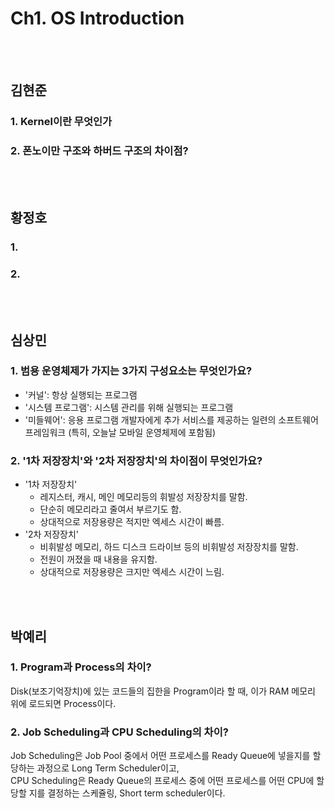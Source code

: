 # Ch1. OS Introduction

<br>
<br>

## 김현준
### 1. Kernel이란 무엇인가

### 2. 폰노이만 구조와 하버드 구조의 차이점?

<br>
<br>

## 황정호
### 1. 

### 2.

<br>
<br>

## 심상민
### 1. 범용 운영체제가 가지는 3가지 구성요소는 무엇인가요?
- '커널': 항상 실행되는 프로그램
- '시스템 프로그램': 시스템 관리를 위해 실행되는 프로그램
- '미들웨어': 응용 프로그램 개발자에게 추가 서비스를 제공하는 일련의 소프트웨어 프레임워크 
(특히, 오늘날 모바일 운영체제에 포함됨)

### 2. '1차 저장장치'와 '2차 저장장치'의 차이점이 무엇인가요?
- '1차 저장장치'
	- 레지스터, 캐시, 메인 메모리등의 휘발성 저장장치를 말함.
	- 단순히 메모리라고 줄여서 부르기도 함.
	- 상대적으로 저장용량은 적지만 엑세스 시간이 빠름.
- '2차 저장장치'
	- 비휘발성 메모리, 하드 디스크 드라이브 등의 비휘발성 저장장치를 말함.
	- 전원이 꺼졌을 때 내용을 유지함.
	- 상대적으로 저장용량은 크지만 엑세스 시간이 느림.

<br>
<br>

## 박예리
### 1. Program과 Process의 차이?
Disk(보조기억장치)에 있는 코드들의 집한을 Program이라 할 때, 이가 RAM 메모리 위에 로드되면 Process이다.

### 2. Job Scheduling과 CPU Scheduling의 차이? 
Job Scheduling은 Job Pool 중에서 어떤 프로세스를 Ready Queue에 넣을지를 할당하는 과정으로 Long Term Scheduler이고,  
CPU Scheduling은 Ready Queue의 프로세스 중에 어떤 프로세스를 어떤 CPU에 할당할 지를 결정하는 스케쥴링, Short term scheduler이다.



